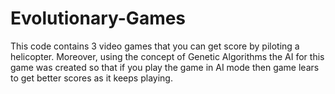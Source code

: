 # Evolutionary-Games

This code contains 3 video games that you can get score by piloting a helicopter. Moreover, using the concept of Genetic Algorithms the AI for this game was created so that if you play the game in AI mode then game lears to get better scores as it keeps playing.
